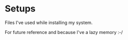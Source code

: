 # Setups

Files I've used while installing my system. 

For future reference and because I've a lazy memory :-/
